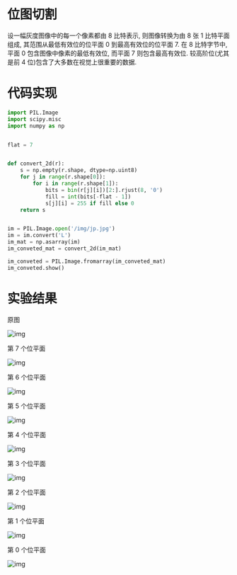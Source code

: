 # 位图切割

设一幅灰度图像中的每一个像素都由 8 比特表示, 则图像转换为由 8 张 1 比特平面组成, 其范围从最低有效位的位平面 0 到最高有效位的位平面 7. 在 8 比特字节中, 平面 0 包含图像中像素的最低有效位, 而平面 7 则包含最高有效位. 较高阶位(尤其是前 4 位)包含了大多数在视觉上很重要的数据.

# 代码实现

```py
import PIL.Image
import scipy.misc
import numpy as np


flat = 7


def convert_2d(r):
    s = np.empty(r.shape, dtype=np.uint8)
    for j in range(r.shape[0]):
        for i in range(r.shape[1]):
            bits = bin(r[j][i])[2:].rjust(8, '0')
            fill = int(bits[-flat - 1])
            s[j][i] = 255 if fill else 0
    return s


im = PIL.Image.open('/img/jp.jpg')
im = im.convert('L')
im_mat = np.asarray(im)
im_conveted_mat = convert_2d(im_mat)

im_conveted = PIL.Image.fromarray(im_conveted_mat)
im_conveted.show()
```

# 实验结果
原图

![img](/img/pil/bit/jp.jpg)

第 7 个位平面

![img](/img/pil/bit/jp_bit7.jpg)

第 6 个位平面

![img](/img/pil/bit/jp_bit6.jpg)

第 5 个位平面

![img](/img/pil/bit/jp_bit5.jpg)

第 4 个位平面

![img](/img/pil/bit/jp_bit4.jpg)

第 3 个位平面

![img](/img/pil/bit/jp_bit3.jpg)

第 2 个位平面

![img](/img/pil/bit/jp_bit2.jpg)

第 1 个位平面

![img](/img/pil/bit/jp_bit1.jpg)

第 0 个位平面

![img](/img/pil/bit/jp_bit0.jpg)
